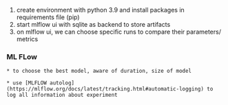 1. create environment with python 3.9 and install packages in requirements file (pip)
2. start mlflow ui with sqlite as backend to store artifacts
3. on mlflow ui, we can choose specific runs to compare their parameters/ metrics

### ML FLow
    * to choose the best model, aware of duration, size of model

    * use [MLFLOW autolog](https://mlflow.org/docs/latest/tracking.html#automatic-logging) to log all information about experiment

